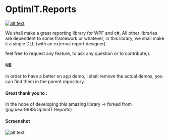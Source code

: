 OptimIT.Reports
==================

[![alt text](https://img.shields.io/badge/nuget-1.0-blue.svg)](https://www.nuget.org/packages/OptimIT.Reporting/)

We shall make a great reporting library for WPF and c#, All other libraries are dependent to some framework or whatever, in this library, we shall make it a single DLL (with an external report designer).

feel free to request any feature, to ask any question or to contribute;).

#### NB

In order to have a better on app demo, I shall remove the actual demos, you can find them in the parent repository.


#### Great thank you to : 

In the hope of developing this amazing library => forked from (jogibear9988/OptimIT.Reports)

#### Screenshot
![alt text](https://raw.githubusercontent.com/seddik/OptimIT.Reports/master/img/shot.png)
